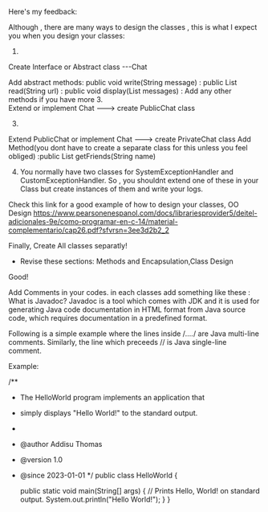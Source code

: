 Here's my feedback:

Although , there are many ways to design the classes , this is what I expect you when you design your classes:


1.
Create Interface or Abstract class ---Chat

Add abstract methods: public void write(String message)
                    : public List<String> read(String url)
					: public void display(List messages)
					: Add any other methods if you have more
3.					
Extend or implement Chat ---> create PublicChat	class		

3.
Extend PublicChat or implement Chat       --->  create PrivateChat class
 Add Method(you dont have to create a separate class for this unless you feel obliged) :public List<String> getFriends(String name)  

4. You normally have two classes for SystemExceptionHandler and CustomExceptionHandler. So , you shouldnt extend one of these
in your Class but create instances of them and write your logs.

Check this link for a good example of how to design your classes, OO Design
https://www.pearsonenespanol.com/docs/librariesprovider5/deitel-adicionales-9e/como-programar-en-c-14/material-complementario/cap26.pdf?sfvrsn=3ee3d2b2_2
 
Finally, 
Create All classes separatly!

- Revise these sections: Methods and Encapsulation,Class Design





Good!

Add Comments in your codes. in each classes add something like these :
What is Javadoc?
Javadoc is a tool which comes with JDK and it is used for generating Java code documentation in HTML format from Java source code, which requires documentation in a predefined format.

Following is a simple example where the lines inside /*….*/ are Java multi-line comments. Similarly, the line which preceeds // is Java single-line comment.


Example:

/**
* The HelloWorld program implements an application that
* simply displays "Hello World!" to the standard output.
*
* @author  Addisu Thomas
* @version 1.0
* @since   2023-01-01 
*/
public class HelloWorld {

   public static void main(String[] args) {
      // Prints Hello, World! on standard output.
      System.out.println("Hello World!");
   }
}
